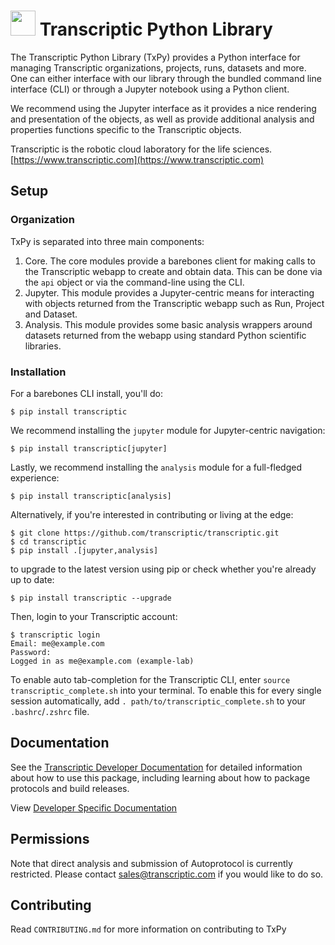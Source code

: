 # <img src= "https://static-public.transcriptic.com/logos/blobs.svg" width="40" height="40"> Transcriptic Python Library

The Transcriptic Python Library (TxPy) provides a Python interface for managing Transcriptic organizations, projects, runs, datasets and more.
One can either interface with our library through the bundled command line interface (CLI) or through a Jupyter notebook using a Python client.

We recommend using the Jupyter interface as it provides a nice rendering and presentation of the objects, as well as provide
additional analysis and properties functions specific to the Transcriptic objects.

Transcriptic is the robotic cloud laboratory for the life sciences. [https://www.transcriptic.com](https://www.transcriptic.com)

## Setup

### Organization
TxPy is separated into three main components:
1) Core. The core modules provide a barebones client for making calls to
the Transcriptic webapp to create and obtain data. This can be done via the
`api` object or via the command-line using the CLI.
2) Jupyter. This module provides a Jupyter-centric means for interacting with
objects returned from the Transcriptic webapp such as Run, Project and Dataset.
3) Analysis. This module provides some basic analysis wrappers around datasets
returned from the webapp using standard Python scientific libraries.

### Installation
For a barebones CLI install, you'll do:
```
$ pip install transcriptic
```
We recommend installing the `jupyter` module for Jupyter-centric navigation:
```
$ pip install transcriptic[jupyter]
```
Lastly, we recommend installing the `analysis` module for a full-fledged experience:
```
$ pip install transcriptic[analysis]
```

Alternatively, if you're interested in contributing or living at the edge:
```
$ git clone https://github.com/transcriptic/transcriptic.git
$ cd transcriptic
$ pip install .[jupyter,analysis]
```

to upgrade to the latest version using pip or check whether you're already up to date:
```
$ pip install transcriptic --upgrade
```

Then, login to your Transcriptic account:

```
$ transcriptic login
Email: me@example.com
Password:
Logged in as me@example.com (example-lab)
```

To enable auto tab-completion for the Transcriptic CLI, enter `source transcriptic_complete.sh` into your terminal.
To enable this for every single session automatically, add `. path/to/transcriptic_complete.sh` to your `.bashrc`/`.zshrc` file.

## Documentation

See the [Transcriptic Developer Documentation](https://developers.transcriptic.com/docs/getting-started-with-the-cli) for detailed information about how to use this package, including learning about how to package protocols and build releases.

View [Developer Specific Documentation](http://transcriptic.readthedocs.io/en/latest/)

## Permissions

Note that direct analysis and submission of Autoprotocol is currently restricted. Please contact sales@transcriptic.com if you would like to do so.

## Contributing

Read `CONTRIBUTING.md` for more information on contributing to TxPy
